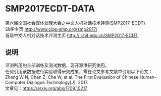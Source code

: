 # SMP2017ECDT-DATA
第六届全国社会媒体处理大会之中文人机对话技术评测(SMP2017-ECDT)  
SMP主页 http://www.cips-smp.org/smp2017/  
首届中文人机对话技术评测主页 http://ir.hit.edu.cn/SMP2017-ECDT  
 
说明     
-----
评测所用的全部训练及测试数据，现开源供研究使用。     
任何引用该数据进行实验取得研究成果，需在论文参考文献中引用以下论文：   
Zhang W N, Chen Z, Che W, et al. The First Evaluation of Chinese Human-Computer Dialogue Technology[J]. 2017.    
文章见：https://arxiv.org/abs/1709.10217            
